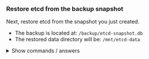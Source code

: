 ### Restore etcd from the backup snapshot

Next, restore etcd from the snapshot you just created.

- The backup is located at: `/backup/etcd-snapshot.db`
- The restored data directory will be: `/mnt/etcd-data`

<details>
<summary>Show commands / answers</summary>
<p>

```bash
ETCDCTL_API=3 etcdutl snapshot restore /backup/etcd-snapshot.db --data-dir /mnt/etcd-data

# Verify the restored directory
ls /mnt/etcd-data
```

</p>
</details>
